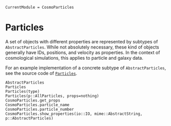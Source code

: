 ```@meta
CurrentModule = CosmoParticles
```

# Particles

A set of objects with different properties are represented by subtypes of `AbstractParticles`.
While not absolutely necessary, these kind of objects generally have IDs, positions, and velocity as properties.
In the context of cosmological simulations, this applies to particle and galaxy data.

For an example implementation of a concrete subtype of `AbstractParticles`, see the source code of [`Particles`](@ref).

```@docs
AbstractParticles
Particles
Particles(type)
Particles(p::AllParticles, props=nothing)
CosmoParticles.get_props
CosmoParticles.particle_name
CosmoParticles.particle_number
CosmoParticles.show_properties(io::IO, mime::AbstractString, p::AbstractParticles)
```
